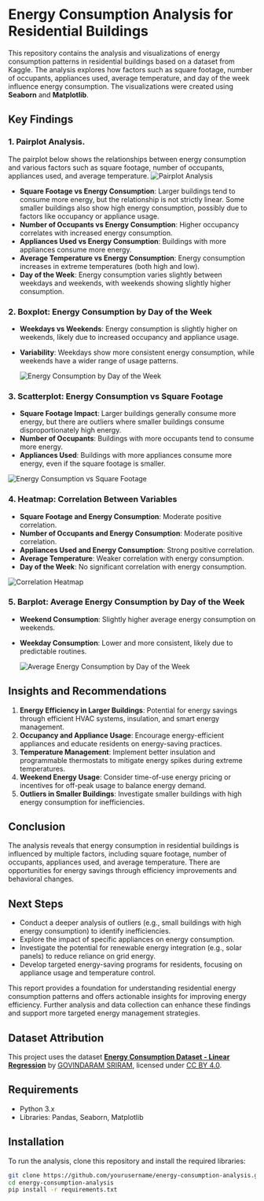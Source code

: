 # Energy Consumption Analysis for Residential Buildings

This repository contains the analysis and visualizations of energy consumption patterns in residential buildings based on a dataset from Kaggle. The analysis explores how factors such as square footage, number of occupants, appliances used, average temperature, and day of the week influence energy consumption. The visualizations were created using **Seaborn** and **Matplotlib**.

## Key Findings

### 1. Pairplot Analysis.
The pairplot below shows the relationships between energy consumption and various factors such as square footage, number of occupants, appliances used, and average temperature.
![Pairplot Analysis](output_0_1.png)
- **Square Footage vs Energy Consumption**: Larger buildings tend to consume more energy, but the relationship is not strictly linear. Some smaller buildings also show high energy consumption, possibly due to factors like occupancy or appliance usage.
- **Number of Occupants vs Energy Consumption**: Higher occupancy correlates with increased energy consumption.
- **Appliances Used vs Energy Consumption**: Buildings with more appliances consume more energy.
- **Average Temperature vs Energy Consumption**: Energy consumption increases in extreme temperatures (both high and low).
- **Day of the Week**: Energy consumption varies slightly between weekdays and weekends, with weekends showing slightly higher consumption.


### 2. Boxplot: Energy Consumption by Day of the Week
- **Weekdays vs Weekends**: Energy consumption is slightly higher on weekends, likely due to increased occupancy and appliance usage.
- **Variability**: Weekdays show more consistent energy consumption, while weekends have a wider range of usage patterns.
  
  ![Energy Consumption by Day of the Week](output_0_3.png)

### 3. Scatterplot: Energy Consumption vs Square Footage
- **Square Footage Impact**: Larger buildings generally consume more energy, but there are outliers where smaller buildings consume disproportionately high energy.
- **Number of Occupants**: Buildings with more occupants tend to consume more energy.
- **Appliances Used**: Buildings with more appliances consume more energy, even if the square footage is smaller.

![Energy Consumption vs Square Footage](output_0_4.png)

### 4. Heatmap: Correlation Between Variables
- **Square Footage and Energy Consumption**: Moderate positive correlation.
- **Number of Occupants and Energy Consumption**: Moderate positive correlation.
- **Appliances Used and Energy Consumption**: Strong positive correlation.
- **Average Temperature**: Weaker correlation with energy consumption.
- **Day of the Week**: No significant correlation with energy consumption.
  
![Correlation Heatmap](output_0_5.png)

### 5. Barplot: Average Energy Consumption by Day of the Week
- **Weekend Consumption**: Slightly higher average energy consumption on weekends.
- **Weekday Consumption**: Lower and more consistent, likely due to predictable routines.

  ![Average Energy Consumption by Day of the Week](output_0_7.png)

## Insights and Recommendations
1. **Energy Efficiency in Larger Buildings**: Potential for energy savings through efficient HVAC systems, insulation, and smart energy management.
2. **Occupancy and Appliance Usage**: Encourage energy-efficient appliances and educate residents on energy-saving practices.
3. **Temperature Management**: Implement better insulation and programmable thermostats to mitigate energy spikes during extreme temperatures.
4. **Weekend Energy Usage**: Consider time-of-use energy pricing or incentives for off-peak usage to balance energy demand.
5. **Outliers in Smaller Buildings**: Investigate smaller buildings with high energy consumption for inefficiencies.

## Conclusion
The analysis reveals that energy consumption in residential buildings is influenced by multiple factors, including square footage, number of occupants, appliances used, and average temperature. There are opportunities for energy savings through efficiency improvements and behavioral changes.

## Next Steps
- Conduct a deeper analysis of outliers (e.g., small buildings with high energy consumption) to identify inefficiencies.
- Explore the impact of specific appliances on energy consumption.
- Investigate the potential for renewable energy integration (e.g., solar panels) to reduce reliance on grid energy.
- Develop targeted energy-saving programs for residents, focusing on appliance usage and temperature control.
  
This report provides a foundation for understanding residential energy consumption patterns and offers actionable insights for improving energy efficiency. Further analysis and data collection can enhance these findings and support more targeted energy management strategies.

## Dataset Attribution
This project uses the dataset **[Energy Consumption Dataset - Linear Regression](https://www.kaggle.com/datasets/govindaramsriram/energy-consumption-dataset-linear-regression)** by [GOVINDARAM SRIRAM](https://www.kaggle.com/govindaramsriram), licensed under [CC BY 4.0](https://creativecommons.org/licenses/by/4.0/).

## Requirements
- Python 3.x
- Libraries: Pandas, Seaborn, Matplotlib

## Installation
To run the analysis, clone this repository and install the required libraries:

```bash
git clone https://github.com/yourusername/energy-consumption-analysis.git
cd energy-consumption-analysis
pip install -r requirements.txt
